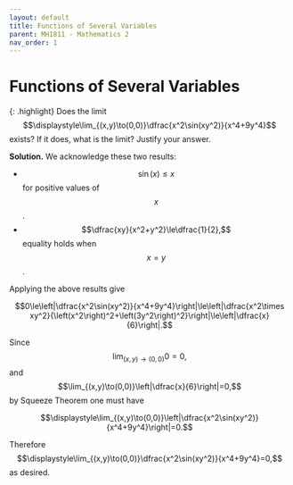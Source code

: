 ```yaml
---
layout: default
title: Functions of Several Variables
parent: MH1811 - Mathematics 2
nav_order: 1
---
```


# Functions of Several Variables

{: .highlight}
Does the limit
$$\displaystyle\lim_{(x,y)\to(0,0)}\dfrac{x^2\sin(xy^2)}{x^4+9y^4}$$
exists? If it does, what is the limit? Justify your answer.

**Solution.** We acknowledge these two results:

* $$\sin(x)\le x$$
for positive values of $$x$$.
* $$\dfrac{xy}{x^2+y^2}\le\dfrac{1}{2},$$
equality holds when $$x=y$$.

Applying the above results give

$$0\le\left|\dfrac{x^2\sin(xy^2)}{x^4+9y^4}\right|\le\left|\dfrac{x^2\times xy^2}{\left(x^2\right)^2+\left(3y^2\right)^2}\right|\le\left|\dfrac{x}{6}\right|.$$

Since
$$\displaystyle\lim_{(x,y)\to(0,0)}0=0,$$
and
$$\lim_{(x,y)\to(0,0)}\left|\dfrac{x}{6}\right|=0,$$
by Squeeze Theorem one must have

$$\displaystyle\lim_{(x,y)\to(0,0)}\left|\dfrac{x^2\sin(xy^2)}{x^4+9y^4}\right|=0.$$

Therefore
$$\displaystyle\lim_{(x,y)\to(0,0)}\dfrac{x^2\sin(xy^2)}{x^4+9y^4}=0,$$
as desired.